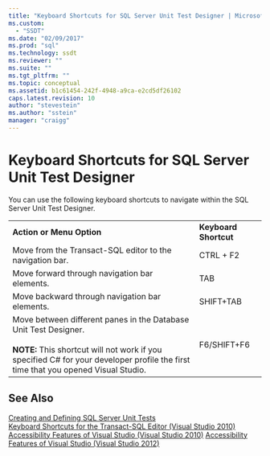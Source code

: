 ```yaml
---
title: "Keyboard Shortcuts for SQL Server Unit Test Designer | Microsoft Docs"
ms.custom: 
  - "SSDT"
ms.date: "02/09/2017"
ms.prod: "sql"
ms.technology: ssdt
ms.reviewer: ""
ms.suite: ""
ms.tgt_pltfrm: ""
ms.topic: conceptual
ms.assetid: b1c61454-242f-4948-a9ca-e2cd5df26102
caps.latest.revision: 10
author: "stevestein"
ms.author: "sstein"
manager: "craigg"
---
```

# Keyboard Shortcuts for SQL Server Unit Test Designer
You can use the following keyboard shortcuts to navigate within the SQL Server Unit Test Designer.  
  
|||  
|-|-|  
|**Action or Menu Option**|**Keyboard Shortcut**|  
|Move from the Transact\-SQL editor to the navigation bar.|CTRL + F2|  
|Move forward through navigation bar elements.|TAB|  
|Move backward through navigation bar elements.|SHIFT+TAB|  
|Move between different panes in the Database Unit Test Designer.<br /><br />**NOTE:** This shortcut will not work if you specified C# for your developer profile the first time that you opened Visual Studio.|F6/SHIFT+F6|  
  
## See Also  
[Creating and Defining SQL Server Unit Tests](../ssdt/creating-and-defining-sql-server-unit-tests.md)  
[Keyboard Shortcuts for the Transact-SQL Editor (Visual Studio 2010)](http://go.microsoft.com/fwlink/?LinkId=160735)  
[Accessibility Features of Visual Studio (Visual Studio 2010)](http://msdn.microsoft.com/library/y4b5z3y3(VS.90).aspx)  
[Accessibility Features of Visual Studio (Visual Studio 2012)](http://msdn.microsoft.com/library/y4b5z3y3.aspx)  
  
